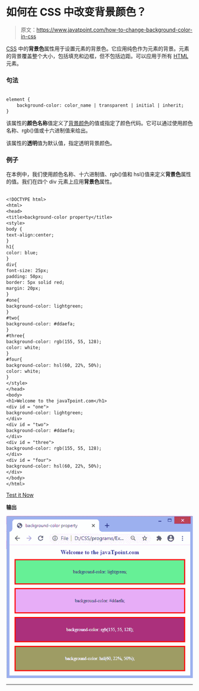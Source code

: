 # 如何在 CSS 中改变背景颜色？

> 原文：<https://www.javatpoint.com/how-to-change-background-color-in-css>

[CSS](https://www.javatpoint.com/css-tutorial) 中的**背景色**属性用于设置元素的背景色。它应用纯色作为元素的背景。元素的背景覆盖整个大小，包括填充和边框，但不包括边距。可以应用于所有 [HTML](https://www.javatpoint.com/html-tutorial) 元素。

### 句法

```

element {  
    background-color: color_name | transparent | initial | inherit;  
}  

```

该属性的**颜色名称**值定义了[背景颜色](https://www.javatpoint.com/how-to-change-background-color-in-html)的值或指定了颜色代码。它可以通过使用颜色名称、rgb()值或十六进制值来给出。

该属性的**透明**值为默认值，指定透明背景颜色。

### 例子

在本例中，我们使用颜色名称、十六进制值、rgb()值和 hsl()值来定义**背景色**属性的值。我们在四个 div 元素上应用**背景色**属性。

```

<!DOCTYPE html>
<html>
<head>
<title>background-color property</title>
<style>
body {
text-align:center;
}
h1{
color: blue;
}
div{
font-size: 25px;
padding: 50px;
border: 5px solid red;
margin: 20px;
}
#one{
background-color: lightgreen;
}
#two{
background-color: #ddaefa;
}
#three{
background-color: rgb(155, 55, 128);
color: white;
}
#four{
background-color: hsl(60, 22%, 50%);
color: white;
}
</style>
</head>
<body>
<h1>Welcome to the javaTpoint.com</h1>
<div id = "one">
background-color: lightgreen;
</div>
<div id = "two">
background-color: #ddaefa;
</div>
<div id = "three">
background-color: rgb(155, 55, 128);
</div>
<div id = "four">
background-color: hsl(60, 22%, 50%);
</div>
</body>
</html>

```

[Test it Now](https://www.javatpoint.com/oprweb/test.jsp?filename=how-to-change-background-color-in-css1)

**输出**

![How to change background color in CSS](img/e60c5e17bca483cf3fa10db0defec12c.png)

* * *